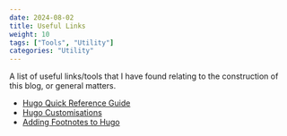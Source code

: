 ```yaml
---
date: 2024-08-02
title: Useful Links
weight: 10
tags: ["Tools", "Utility"]
categories: "Utility"
---
```


A list of useful links/tools that I have found relating to the construction of this blog, or general matters.

- [Hugo Quick Reference Guide](https://gohugo.io/categories/quick-reference/)
- [Hugo Customisations](https://qnlw.info/project/custom-website/)
- [Adding Footnotes to Hugo](https://michal.sapka.me/blog/2023/footnotes-in-hugo-and-goldmark/)